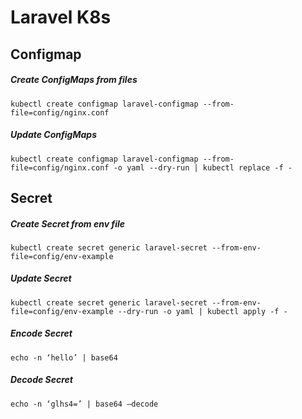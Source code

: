 # Laravel K8s

## Configmap
##### Create ConfigMaps from files
```
kubectl create configmap laravel-configmap --from-file=config/nginx.conf
```

##### Update ConfigMaps
```
kubectl create configmap laravel-configmap --from-file=config/nginx.conf -o yaml --dry-run | kubectl replace -f -
```

## Secret
##### Create Secret from env file
```
kubectl create secret generic laravel-secret --from-env-file=config/env-example
```

##### Update Secret
```
kubectl create secret generic laravel-secret --from-env-file=config/env-example --dry-run -o yaml | kubectl apply -f -
```

##### Encode Secret
```
echo -n ‘hello’ | base64
```

##### Decode Secret
```
echo -n ‘glhs4=’ | base64 —decode
```

